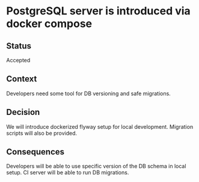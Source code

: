 # PostgreSQL server is introduced via docker compose

## Status

Accepted

## Context 

Developers need some tool for DB versioning and safe migrations.

## Decision 

We will introduce dockerized flyway setup for local development.
Migration scripts will also be provided.

## Consequences  

Developers will be able to use specific version of the DB schema in local setup.
CI server will be able to run DB migrations.